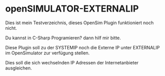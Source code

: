 # openSIMULATOR-EXTERNALIP

Dies ist mein Testverzeichnis, dieses OpenSim Plugin funktioniert noch nicht.

Du kannst in C-Sharp Programieren? dann hilf mir bitte.

Diese Plugin soll zu der SYSTEMIP noch die Externe IP unter EXTERNALIP im OpenSimulator zur verfügung stellen.

Dies soll die sich wechselnden IP Adressen der Internetanbieter ausgleichen.
